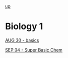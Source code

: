 [up](../../index.md)

# Biology 1

[AUG 30 - basics](./notes/AUG30.md)

[SEP 04 - Super Basic Chem](./notes/SEP04.md)
